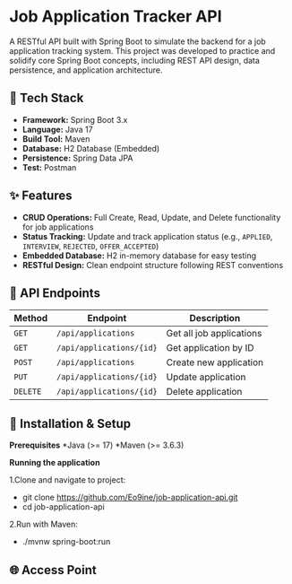 # Job Application Tracker API

A RESTful API built with Spring Boot to simulate the backend for a job application tracking system. This project was developed to practice and solidify core Spring Boot concepts, including REST API design, data persistence, and application architecture.

## 🚀 Tech Stack

- **Framework:** Spring Boot 3.x
- **Language:** Java 17
- **Build Tool:** Maven
- **Database:** H2 Database (Embedded)
- **Persistence:** Spring Data JPA
- **Test:** Postman

## ✨ Features

- **CRUD Operations:** Full Create, Read, Update, and Delete functionality for job applications
- **Status Tracking:** Update and track application status (e.g., `APPLIED`, `INTERVIEW`, `REJECTED`, `OFFER_ACCEPTED`)
- **Embedded Database:** H2 in-memory database for easy testing
- **RESTful Design:** Clean endpoint structure following REST conventions

## 📌 API Endpoints

| Method | Endpoint | Description |
|--------|----------|-------------|
| `GET` | `/api/applications` | Get all job applications |
| `GET` | `/api/applications/{id}` | Get application by ID |
| ``POST`` | `/api/applications` | Create new application |
| `PUT` | `/api/applications/{id}` | Update application |
| `DELETE` | `/api/applications/{id}` | Delete application |


## 🔨 Installation & Setup

**Prerequisites**
*Java (>= 17)
*Maven (>= 3.6.3) 

**Running the application**

1.Clone and navigate to project:
  - git clone https://github.com/Eo9ine/job-application-api.git
  - cd job-application-api

2.Run with Maven:
  - ./mvnw spring-boot:run

## 🌐 Access Point



